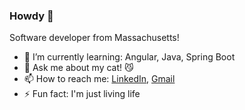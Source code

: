 ### Howdy 👋

Software developer from Massachusetts!

- 🌱 I’m currently learning: Angular, Java, Spring Boot
- 💬 Ask me about my cat! 😼
- 📫 How to reach me: [LinkedIn](https://www.linkedin.com/in/aaronjoslinwangdu/), [Gmail](mailto:aarsjw@gmail.com)
- ⚡ Fun fact: I'm just living life 
